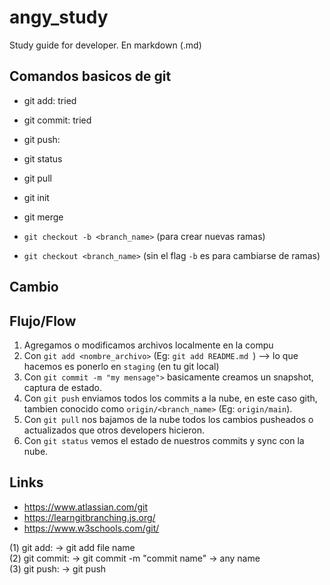 # angy_study
Study guide for developer. En markdown (.md)

## Comandos basicos de git

- git add: tried
- git commit: tried
- git push: 
- git status
- git pull
- git init

- git merge
- `git checkout -b <branch_name>` (para crear nuevas ramas)
- `git checkout <branch_name>` (sin el flag `-b` es para cambiarse de ramas)
## Cambio

## Flujo/Flow

1. Agregamos o modificamos archivos localmente en la compu
2. Con `git add <nombre_archivo>` (Eg: `git add README.md `) --> lo que hacemos es ponerlo en `staging` (en tu git local)
3. Con `git commit -m "my mensage">` basicamente creamos un snapshot, captura de estado.
4. Con `git push` enviamos todos los commits a la nube, en este caso gith, tambien conocido como `origin/<branch_name>` (Eg: `origin/main`).
5. Con `git pull` nos bajamos de la nube todos los cambios pusheados o actualizados que otros developers hicieron.
6. Con `git status` vemos el estado de nuestros commits y sync con la nube.


## Links

- https://www.atlassian.com/git 
- https://learngitbranching.js.org/
- https://www.w3schools.com/git/


 (1) git add: -> git add file name <br>
 (2) git commit: -> git commit -m "commit name" -> any name <br>
 (3) git push: -> git push 
